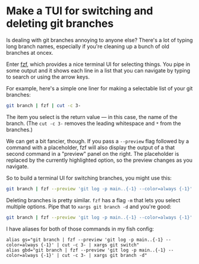 # Make a TUI for switching and deleting git branches

Is dealing with git branches annoying to anyone else? There's a lot of typing long branch names, especially if you're cleaning up a bunch of old branches at oncex.

Enter [fzf](https://github.com/junegunn/fzf), which provides a nice terminal UI for selecting things. You pipe in some output and it shows each line in a list that you can navigate by typing to search or using the arrow keys.

For example, here's a simple one liner for making a selectable list of your git branches:

```sh
git branch | fzf | cut -c 3-
```

The item you select is the return value — in this case, the name of the branch.
(The `cut -c 3-` removes the leading whitespace and `*` from the branches.)

We can get a bit fancier, though. If you pass a `--preview` flag followed by a command with a placeholder, fzf will also display the output of a that second command in a "preview" panel on the right. The placeholder is replaced by the currently highlighted option, so the preview changes as you navigate.

So to build a terminal UI for switching branches, you might use this:

```sh
git branch | fzf --preview 'git log -p main..{-1} --color=always {-1}' | cut -c 3- | xargs git switch
```

Deleting branches is pretty similar. `fzf` has a flag `-m` that lets you select multiple options. Pipe that to `xargs git branch -d` and you're good:

```sh
git branch | fzf --preview 'git log -p main..{-1} --color=always {-1}' | cut -c 3- | xargs git branch -d
```

I have aliases for both of those commands in my fish config:

```fish
alias gs="git branch | fzf --preview 'git log -p main..{-1} --color=always {-1}' | cut -c 3- | xargs git switch"
alias gbd="git branch | fzf --preview 'git log -p main..{-1} --color=always {-1}' | cut -c 3- | xargs git branch -d"
```
